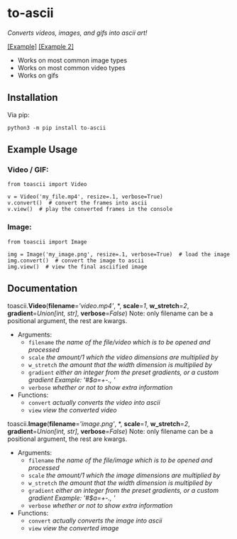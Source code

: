 # to-ascii
*Converts videos, images, and gifs into ascii art!*

[\[Example\]](https://www.youtube.com/watch?v=S5-_BzdrOkQ) [\[Example 2\]](https://www.youtube.com/watch?v=eX4pYQjCyYg)

* Works on most common image types
* Works on most common video types
* Works on gifs

## Installation
Via pip:
```
python3 -m pip install to-ascii
```

## Example Usage
### Video / GIF:
```
from toascii import Video

v = Video('my_file.mp4', resize=.1, verbose=True)
v.convert()  # convert the frames into ascii
v.view()  # play the converted frames in the console
```

### Image:
```
from toascii import Image

img = Image('my_image.png', resize=.1, verbose=True)  # load the image
img.convert()  # convert the image to ascii
img.view()  # view the final asciified image
```

## Documentation
toascii.**Video**(**filename**=*'video.mp4'*, \*, **scale**=*1*, **w_stretch**=*2*, **gradient**=*Union[int, str]*, **verbose**=*False*)
Note: only filename can be a positional argument, the rest are kwargs.
* Arguments:
  * `filename` *the name of the file/video which is to be opened and processed*
  * `scale` *the amount/1 which the video dimensions are multiplied by*
  * `w_stretch` *the amount that the width dimension is multiplied by*
  * `gradient` *either an integer from the preset gradients, or a custom gradient Example: '#$a=+-., '*
  * `verbose` *whether or not to show extra information*
* Functions:
  * `convert` *actually converts the video into ascii*
  * `view` *view the converted video*


toascii.**Image**(**filename**=*'image.png'*, \*, **scale**=*1*, **w_stretch**=*2*, **gradient**=*Union[int, str]*, **verbose**=*False*)
Note: only filename can be a positional argument, the rest are kwargs.
* Arguments:
  * `filename` *the name of the file/image which is to be opened and processed*
  * `scale` *the amount/1 which the image dimensions are multiplied by*
  * `w_stretch` *the amount that the width dimension is multiplied by*
  * `gradient` *either an integer from the preset gradients, or a custom gradient Example: '#$a=+-., '*
  * `verbose` *whether or not to show extra information*
* Functions:
  * `convert` *actually converts the image into ascii*
  * `view` *view the converted image*
